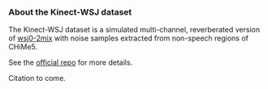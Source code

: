 ### About the Kinect-WSJ dataset

The Kinect-WSJ dataset is a simulated multi-channel, 
reverberated version of [wsj0-2mix](../wsj0-mix) with 
noise samples extracted from non-speech regions of CHiMe5.

See the [official repo](https://github.com/sunits/Reverberated_WSJ_2MIX) for more details.

Citation to come.